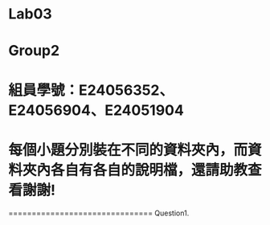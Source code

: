 Lab03
===============================
# Group2
組員學號：E24056352、E24056904、E24051904
===============================
# 每個小題分別裝在不同的資料夾內，而資料夾內各自有各自的說明檔，還請助教查看謝謝!
===============================
Question1.

